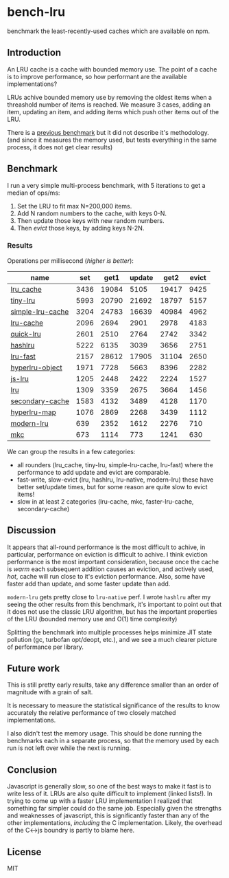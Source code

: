 # bench-lru

benchmark the least-recently-used caches which are available on npm.

## Introduction

An LRU cache is a cache with bounded memory use.
The point of a cache is to improve performance,
so how performant are the available implementations?

LRUs achive bounded memory use by removing the oldest items when a threashold number of items
is reached. We measure 3 cases, adding an item, updating an item, and adding items
which push other items out of the LRU.

There is a [previous benchmark](https://www.npmjs.com/package/bench-cache)
but it did not describe it's methodology. (and since it measures the memory used,
but tests everything in the same process, it does not get clear results)

## Benchmark

I run a very simple multi-process benchmark, with 5 iterations to get a median of ops/ms:

1. Set the LRU to fit max N=200,000 items.
2. Add N random numbers to the cache, with keys 0-N.
3. Then update those keys with new random numbers.
4. Then _evict_ those keys, by adding keys N-2N.

### Results

Operations per millisecond (*higher is better*):


| name                                                           | set  | get1  | update | get2  | evict |
|----------------------------------------------------------------|------|-------|--------|-------|-------|
| [lru_cache](https://npmjs.com/package/lru_cache)               | 3436 | 19084 | 5105   | 19417 | 9425  |
| [tiny-lru](https://npmjs.com/package/tiny-lru)                 | 5993 | 20790 | 21692  | 18797 | 5157  |
| [simple-lru-cache](https://npmjs.com/package/simple-lru-cache) | 3204 | 24783 | 16639  | 40984 | 4962  |
| [lru-cache](https://npmjs.com/package/lru-cache)               | 2096 | 2694  | 2901   | 2978  | 4183  |
| [quick-lru](https://npmjs.com/package/quick-lru)               | 2601 | 2510  | 2764   | 2742  | 3342  |
| [hashlru](https://npmjs.com/package/hashlru)                   | 5222 | 6135  | 3039   | 3656  | 2751  |
| [lru-fast](https://npmjs.com/package/lru-fast)                 | 2157 | 28612 | 17905  | 31104 | 2650  |
| [hyperlru-object](https://npmjs.com/package/hyperlru-object)   | 1971 | 7728  | 5663   | 8396  | 2282  |
| [js-lru](https://www.npmjs.com/package/quick-lru)              | 1205 | 2448  | 2422   | 2224  | 1527  |
| [lru](https://www.npmjs.com/package/lru)                       | 1309 | 3359  | 2675   | 3664  | 1456  |
| [secondary-cache](https://npmjs.com/package/secondary-cache)   | 1583 | 4132  | 3489   | 4128  | 1170  |
| [hyperlru-map](https://npmjs.com/package/hyperlru-map)         | 1076 | 2869  | 2268   | 3439  | 1112  |
| [modern-lru](https://npmjs.com/package/modern-lru)             | 639  | 2352  | 1612   | 2276  | 710   |
| [mkc](https://npmjs.com/packacge/package/mkc)                  | 673  | 1114  | 773    | 1241  | 630   |


We can group the results in a few categories:

* all rounders (lru_cache, tiny-lru, simple-lru-cache, lru-fast) where the performance to add update and evict are comparable.
* fast-write, slow-evict (lru, hashlru, lru-native, modern-lru) these have better set/update times, but for some reason are quite slow to evict items!
* slow in at least 2 categories (lru-cache, mkc, faster-lru-cache, secondary-cache)

## Discussion

It appears that all-round performance is the most difficult to achive, in particular,
performance on eviction is difficult to achive. I think eviction performance is the most important
consideration, because once the cache is _warm_ each subsequent addition causes an eviction,
and actively used, _hot_, cache will run close to it's eviction performance.
Also, some have faster add than update, and some faster update than add.

`modern-lru` gets pretty close to `lru-native` perf.
I wrote `hashlru` after my seeing the other results from this benchmark, it's important to point
out that it does not use the classic LRU algorithm, but has the important properties of the LRU
(bounded memory use and O(1) time complexity)

Splitting the benchmark into multiple processes helps minimize JIT state pollution (gc, turbofan opt/deopt, etc.), and we see a much clearer picture of performance per library.

## Future work

This is still pretty early results, take any difference smaller than an order of magnitude with a grain of salt.

It is necessary to measure the statistical significance of the results to know accurately the relative performance of two closely matched implementations.

I also didn't test the memory usage. This should be done running the benchmarks each in a separate process, so that the memory used by each run is not left over while the next is running.

## Conclusion

Javascript is generally slow, so one of the best ways to make it fast is to write less of it.
LRUs are also quite difficult to implement (linked lists!). In trying to come up with a faster
LRU implementation I realized that something far simpler could do the same job. Especially
given the strengths and weaknesses of javascript, this is significantly faster than any of the
other implementations, _including_ the C implementation. Likely, the overhead of the C<->js boundry
is partly to blame here.

## License

MIT
